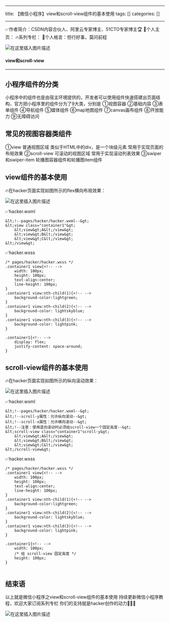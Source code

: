 
--- 
title:  【微信小程序】view和scroll-view组件的基本使用 
tags: []
categories: [] 

---
>  
 ✅作者简介：CSDN内容合伙人、阿里云专家博主、51CTO专家博主🏆 📃个人主页： 🔥系列专栏： 💬个人格言：但行好事，莫问前程 


<img src="https://img-blog.csdnimg.cn/75860e007264416dbfd5fc8c6f545ed3.gif#pic_center" alt="在这里插入图片描述">



#### view和scroll-view
- - - - - 


## 小程序组件的分类

小程序中的组件也是由宿主环境提供的，开发者可以使用组件快速搭建出页面结构，官方把小程序里的组件分为了9大类，分别是 ①视图容器 ②基础内容 ③表单组件 ④导航组件 ⑤媒体组件 ⑥map地图组件 ⑦canvas画布组件 ⑧开放能力 ⑨无障碍访问

## 常见的视图容器类组件

①view 普通视图区域 类似于HTML中的div，是一个块级元素 常用于实现页面的布局效果 ②scroll-view 可滚动的视图区域 常用于实现滚动列表效果 ③swiper和swiper-item 轮播图容器组件和轮播图item组件

## view组件的基本使用

🔥在hacker页面实现如图所示的flex横向布局效果：

<img src="https://img-blog.csdnimg.cn/6a4f973c7fd3405abe050edeaf4c2c2e.png" alt="在这里插入图片描述">

✅hacker.wxml

```
&lt;!--pages/hacker/hacker.wxml--&gt;
&lt;view class="container1"&gt;
    &lt;view&gt;A&lt;/view&gt;
    &lt;view&gt;B&lt;/view&gt;
    &lt;view&gt;C&lt;/view&gt;
&lt;/view&gt;

```

✅hacker.wxss

```
/* pages/hacker/hacker.wxss */
.container1 view{<!-- -->
    width: 100px;
    height: 100px;
    text-align:center;
    line-height: 100px;
}
.container1 view:nth-child(1){<!-- -->
    background-color:lightgreen;
}
.container1 view:nth-child(2){<!-- -->
    background-color: lightskyblue;
}
.container1 view:nth-child(3){<!-- -->
    background-color: lightpink;
}

.container1{<!-- -->
    display: flex;
    justify-content: space-around;
}

```

## scroll-view组件的基本使用

🔥在hacker页面实现如图所示的纵向滚动效果：

<img src="https://img-blog.csdnimg.cn/b4deab9d447b4e34a01fef462cecb200.gif#pic_center" alt="在这里插入图片描述">

✅hacker.wxml

```
&lt;!--pages/hacker/hacker.wxml--&gt;
&lt;!--scroll-y属性：允许纵向滚动--&gt;
&lt;!--scroll-x属性：允许横向滚动--&gt;
&lt;!--注意：使用竖向滚动时必须给scroll-view一个固定高度--&gt;
&lt;scroll-view class="container1"scroll-y&gt;
    &lt;view&gt;A&lt;/view&gt;
    &lt;view&gt;B&lt;/view&gt;
    &lt;view&gt;C&lt;/view&gt;
&lt;/scroll-view&gt;

```

✅hacker.wxss

```
/* pages/hacker/hacker.wxss */
.container1 view{<!-- -->
    width: 100px;
    height: 100px;
    text-align:center;
    line-height: 100px;
}
.container1 view:nth-child(1){<!-- -->
    background-color:lightgreen;
}
.container1 view:nth-child(2){<!-- -->
    background-color: lightskyblue;
}
.container1 view:nth-child(3){<!-- -->
    background-color: lightpink;
}

.container1{<!-- -->
    width: 100px;
    /* 给 scroll-view 固定高度 */
    height: 100px;
}


```

## 结束语

以上就是微信小程序之view和scroll-view组件的基本使用 持续更新微信小程序教程，欢迎大家订阅系列专栏 你们的支持就是hacker创作的动力💖💖💖

<img src="https://img-blog.csdnimg.cn/5b80ea7dab574ae5bb3fda934fe3f872.gif#pic_center" alt="在这里插入图片描述">
